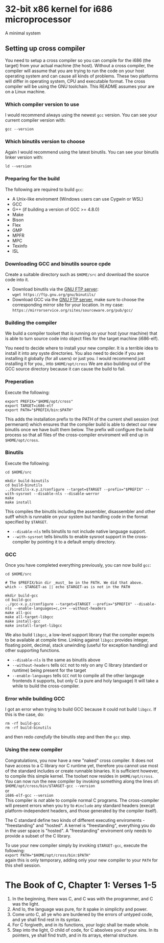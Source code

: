 # 32-bit x86 kernel for i686 microprocessor
A minimal system
## Setting up cross compiler
You need to setup a cross compiler so you can compile for the i686 (the target) from your actual machine (the host). Without a cross compiler, the compiler will assume that you are trying to run the code on your host operating system and can cause all kinds of problems. These two platforms will differ in operating system, CPU and executable format. The cross compiler will be using the GNU toolchain. This README assumes your are on a Linux machine.
### Which compiler version to use
I would recommend always using the newest `gcc` version. You can see your current compiler version with:
```
gcc --version
```
### Which binutils version to choose
Again I would recommend using the latest binutils. You can see your binutils linker version with:
```
ld --version
```
### Preparing for the build
The following are required to build `gcc`:
- A Unix-like enviroment (Windows users can use Cygwin or WSL)
- GCC
- G++ (if building a version of GCC >= 4.8.0)
- Make
- Bison
- Flex
- GMP
- MPFR
- MPC
- Texinfo
- ISL
### Downloading GCC and binutils source cpde
Create a suitable directory such as `$HOME/src` and download the source code into it.
- Download binutils via the [GNU FTP server](https://ftp.gnu.org/gnu/binutils/):  
    ```wget https://ftp.gnu.org/gnu/binutils/```
- Download GCC via the [GNU FTP server](https://www.gnu.org/software/gcc/mirrors.html), make sure to choose the corresponding mirror site for your location. In my case:  
    ```https://mirrorservice.org/sites/sourceware.org/pub/gcc/```
### Building the compiler
We build a compiler toolset that is running on your host (your machine) that is able to turn source code into object files for the target machine (i686-elf).

You need to decide where to install your new compiler. It is a terrible idea to install it into any syste directories. You also need to decide if you are installing it globally (for all users) or just you. I would recommend just installing it for you., into `$HOME/opt/cross` We are also building out of the GCC source directory because it can cause the build to fail.
### Preperation
Execute the following:
```
export PREFIX="$HOME/opt/cross"
export TARGET=i686-elf
export PATH="$PREFIX/bin:$PATH"
```
This adds the installation prefix to the PATH of the current shell session (not permenant) which ensures that the compiler build is able to detect our new binutils once we have built them below. The prefix will configure the build process so that all files of the cross-compiler enviroment will end up in `$HOME/opt/cross`. 
### Binutils
Execute the following:
```
cd $HOME/src

mkdir build-binutils
cd build-binutils
../binutils-x.y.z/configure --target=$TARGET --prefix="$PREFIX" --with-sysroot --disable-nls --disable-werror
make
make install
```
This compiles the binutils including the assembler, disassembler and other sutff which is runnable on your system but handling code in the format specified by `$TARGET`. 
- `--disable-nls` tells binutils to not include native language support.
- `--with-sysroot` tells binutils to enable sysroot support in the cross-compiler by pointing it to a default empty directory.
### GCC
Once you have completed everything previously, you can now build `gcc`:
```
cd $HOME/src

# The $PREFIX/bin dir _must_ be in the PATH. We did that above.
which -- $TARGET-as || echo $TARGET-as is not in the PATH

mkdir build-gcc
cd build-gcc
../gcc-x.y.z/configure --target=$TARGET --prefix="$PREFIX" --disable-nls --enable-languages=c,c++ --without-headers
make all-gcc
make all-target-libgcc
make install-gcc
make install-target-libgcc
```
We also build `libgcc`, a low-level support library that the compiler expects to be available at compile time. Linking against `libgcc` provides integer, floating point, decimal, stack unwinding (useful for exception handling) and other supporting functions.
- `--disable-nls` is the same as binutils above
- `--without-headers` tells `GCC` not to rely on any C library (standard or runtime) being present for the target
- `--enable-languages` tells `GCC` not to compile all the other langauge frontends it supports, but only C (a pure and holy language)
It will take a while to build the cross-compiler. 
### Error while building GCC
I got an error when trying to build GCC because it could not build `libgcc`. If this is the case, do:  
```  
rm -rf build-gcc  
rm -rf build-binutils  
```   
and then redo *carefully* the binutils step and then the `gcc` step.  
### Using the new compiler
Congratulations, you now have a new "naked" cross compiler. It does not have access to a C library nor C runtime yet, therefore you cannot use most of the standard includes or create runnable binaries. It is sufficient however, to compile this simple kernel. The toolset now resides in `$HOME/opt/cross`. You can now run the new compiler by invoking something along the lines of:  
```$HOME/opt/cross/bin/$TARGET-gcc --version```  
or  
```i686-elf-gcc --version```  
This compiler is *not* able to compile normal C programs. The cross-compiler will present errors when you try to `#include` any standard headers (execpt platform-independent headers, and those generated by the compiler itself). 

The C standard define two kinds of different executing enviroments - "freestanding" and "hosted". A kernel is "freestanding", everything you do in the user space is "hosted". A "freestanding" enviroment only needs to provide a subset of the C library.

To use your new compiler simply by invoking `$TARGET-gcc`, execute the following:  
```export PATH="$HOME/opt/cross/bin:$PATH"```  
again this is only temporary, adding only your new compiler to your `PATH` for this shell session. 
# The Book of C, Chapter 1: Verses 1-5
1. In the beginning, there was C, and C was with the programmer, and C was the light.
2. And lo, the language was pure, for it spake in simplicity and power.
3. Come unto C, all ye who are burdened by the errors of untyped code, and ye shall find rest in its syntax.
4. For C forgiveth, and in its functions, your logic shall be made whole.
5. Step into the light, O child of code, for C absolves you of your sins. In its pointers, ye shall find truth, and in its arrays, eternal structure.
